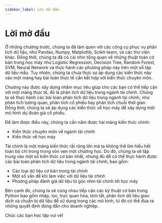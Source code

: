 ```yaml
---
sidebar_label: Lời mở đầu
---
```


# Lời mở đầu

Ở những chương trước, chúng ta đã làm quen với các công cụ phục vụ phân tích dữ liệu, như Pandas, Numpy, Matplotlib, Scikit-learn, và các thư viện khác. Đồng thời, chúng ta đã có cái nhìn tổng quan về những thuật toán cơ bản trong học máy như Logistic Regression, Decision Tree, Random Forest, SVM, Neural Network và thực hành các phương pháp này trên một số tập dữ liệu mẫu. Tuy nhiên, chúng ta chưa thực sự áp dụng các kiến thức này vào một mảng hay bài toán thực tế cần kết hợp với kiến thức chuyên môn.

Chương này được xây dựng nhằm mục tiêu giúp cho các bạn có thể tiếp cận với một mảng thực tế, đó là phân tích dữ liệu trong ngành tài chính. Chúng ta sẽ thực hành các bài toán phân tích dữ liệu trong ngành tài chính, như phân tích tương quan, phân tích cổ phiếu hay phân tích chuỗi thời gian. Đồng thời, chúng ta sẽ áp dụng các kiến thức về học máy để xây dựng một mô hình dự đoán giá cổ phiếu.

Để làm được điều này, chúng ta cần nắm được hai mảng kiến thức chính:

- Kiến thức chuyên môn về ngành tài chính
- Kiến thức về học máy

Tài chính là một mảng kiến thức rất rộng lớn mà ta không thể tìm hiểu hết toàn bộ chỉ trong trong vỏn vẹn một chương học. Do đó, chúng ta sẽ tập trung vào một số kiến thức cơ bản nhất, nhưng đủ để có thể thực hành được các bài toán phân tích dữ liệu trong ngành tài chính, bao gồm:
  
  * Các loại dữ liệu cơ bản trong tài chính
  * Một số vấn đề khi làm việc với dữ liệu tài chính
  * Phương pháp đánh giá dữ liệu từ góc nhìn tài chính tới học máy

Bên cạnh đó, chúng ta sẽ cùng nhau tiếp cận các kỹ thuật cơ bản trong Python bao gồm nhập, lọc, trực quan hóa, tóm tắt, phân tích dữ liệu giao dịch và chuẩn bị dữ liệu để sử dụng trong các mô hình, từ đó có thể đưa ra những quyết định đúng đắn cho doanh nghiệp.

Chúc các bạn học tập vui vẻ!
